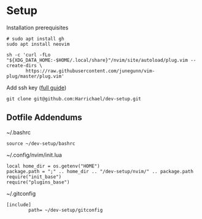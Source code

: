 # Setup

Installation prerequisites

```
# sudo apt install gh
sudo apt install neovim

sh -c 'curl -fLo "${XDG_DATA_HOME:-$HOME/.local/share}"/nvim/site/autoload/plug.vim --create-dirs \
       https://raw.githubusercontent.com/junegunn/vim-plug/master/plug.vim'
```

Add ssh key ([full guide](https://docs.github.com/en/authentication/connecting-to-github-with-ssh/adding-a-new-ssh-key-to-your-github-account))


```
git clone git@github.com:Harrichael/dev-setup.git
```

## Dotfile Addendums

~/.bashrc
```
source ~/dev-setup/bashrc
```

~/.config/nvim/init.lua
```
local home_dir = os.getenv("HOME")
package.path = ";" .. home_dir .. "/dev-setup/nvim/" .. package.path
require("init_base")
require("plugins_base")
```

~/.gitconfig
```
[include]
        path= ~/dev-setup/gitconfig
```
